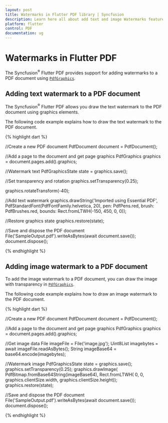 ```yaml
---
layout: post
title: Watermarks in Flutter PDF library | Syncfusion
description: Learn here all about add text and image Watermarks feature of Syncfusion Flutter PDF non-UI library and more.
platform: flutter
control: PDF
documentation: ug
---
```


# Watermarks in Flutter PDF

The Syncfusion<sup>&reg;</sup> Flutter PDF provides support for adding watermarks to a PDF document using [`PdfGraphics`](https://pub.dev/documentation/syncfusion_flutter_pdf/latest/pdf/PdfGraphics-class.html).

## Adding text watermark to a PDF document

The Syncfusion<sup>&reg;</sup> Flutter PDF allows you draw the text watermark to the PDF document using graphics elements.

The following code example explains how to draw the text watermark to the PDF document.

{% highlight dart %}

//Create a new PDF document
PdfDocument document = PdfDocument();

//Add a page to the document and get page graphics
PdfGraphics graphics = document.pages.add().graphics;

//Watermark text
PdfGraphicsState state = graphics.save();

//Set transparency and rotation 
graphics.setTransparency(0.25);

graphics.rotateTransform(-40);

//Add text watermark 
graphics.drawString('Imported using Essential PDF',
    PdfStandardFont(PdfFontFamily.helvetica, 20),
    pen: PdfPens.red,
    brush: PdfBrushes.red,
    bounds: Rect.fromLTWH(-150, 450, 0, 0));

//Restore graphics state
graphics.restore(state);

//Save and dispose the PDF document
File('SampleOutput.pdf').writeAsBytes(await document.save());
document.dispose();

{% endhighlight %}

## Adding image watermark to a PDF document

To add the image watermark to a PDF document, you can draw the image with transparency in [`PdfGraphics`](https://pub.dev/documentation/syncfusion_flutter_pdf/latest/pdf/PdfGraphics-class.html).

The following code example explains how to draw an image watermark to the PDF document.

{% highlight dart %}

//Create a new PDF document
PdfDocument document = PdfDocument();

//Add a page to the document and get page graphics
PdfGraphics graphics = document.pages.add().graphics;

//Get image data
File imageFile = File('image.jpg'); 
Uint8List imagebytes = await imageFile.readAsBytes();
String imageBase64 = base64.encode(imagebytes);

//Watermark image
PdfGraphicsState state = graphics.save();
graphics.setTransparency(0.25);
graphics.drawImage(
    PdfBitmap.fromBase64String(imageBase64),
    Rect.fromLTWH(
        0, 0, graphics.clientSize.width, graphics.clientSize.height));
graphics.restore(state);

//Save and dispose the PDF document
File('SampleOutput.pdf').writeAsBytes(await document.save());
document.dispose();

{% endhighlight %}
